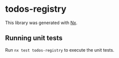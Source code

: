 # todos-registry

This library was generated with [Nx](https://nx.dev).

## Running unit tests

Run `nx test todos-registry` to execute the unit tests.
